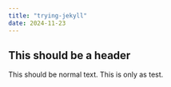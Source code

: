 ```yaml
---
title: "trying-jekyll"
date: 2024-11-23
---
```


## This should be a header

This should be normal text. This is only as test.
